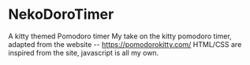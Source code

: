 # NekoDoroTimer
A kitty themed Pomodoro timer
My take on the kitty pomodoro timer, adapted from the website -- https://pomodorokitty.com/
HTML/CSS are inspired from the site, javascript is all my own.
